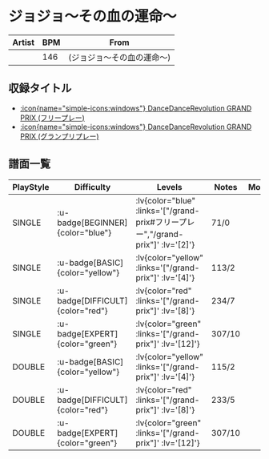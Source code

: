 # ジョジョ～その血の運命～

|Artist|BPM|From|
|------|---|----|
||146|(ジョジョ～その血の運命～)|

## 収録タイトル

- [ :icon{name="simple-icons:windows"} DanceDanceRevolution GRAND PRIX (フリープレー)](/grand-prix#フリープレー)
- [ :icon{name="simple-icons:windows"} DanceDanceRevolution GRAND PRIX (グランプリプレー)](/grand-prix)

## 譜面一覧

|PlayStyle|Difficulty|Levels|Notes|Movie|
|---------|----------|------|-----|-----|
|SINGLE| :u-badge[BEGINNER]{color="blue"} | :lv{color="blue" :links='["/grand-prix#フリープレー","/grand-prix"]' :lv='[2]'} |71/0||
|SINGLE| :u-badge[BASIC]{color="yellow"} | :lv{color="yellow" :links='["/grand-prix"]' :lv='[4]'} |113/2||
|SINGLE| :u-badge[DIFFICULT]{color="red"} | :lv{color="red" :links='["/grand-prix"]' :lv='[8]'} |234/7||
|SINGLE| :u-badge[EXPERT]{color="green"} | :lv{color="green" :links='["/grand-prix"]' :lv='[12]'} |307/10||
|DOUBLE| :u-badge[BASIC]{color="yellow"} | :lv{color="yellow" :links='["/grand-prix"]' :lv='[4]'} |115/2||
|DOUBLE| :u-badge[DIFFICULT]{color="red"} | :lv{color="red" :links='["/grand-prix"]' :lv='[8]'} |233/5||
|DOUBLE| :u-badge[EXPERT]{color="green"} | :lv{color="green" :links='["/grand-prix"]' :lv='[12]'} |307/10||
